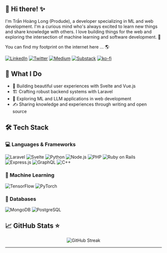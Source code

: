 ## 👋 Hi there! ✨

I'm Trần Hoàng Long (Produde), a developer specializing in ML and web development. I'm a curious mind who's always excited to learn new things and share knowledge with others. I love building things for the web and exploring the intersection of machine learning and software development. 🚀

You can find my footprint on the internet here ... 🌎

[![LinkedIn](https://img.shields.io/badge/LinkedIn-0077B5?style=for-the-badge&logo=linkedin&logoColor=white)](https://www.linkedin.com/in/produdez)
[![Twitter](https://img.shields.io/badge/Twitter-1DA1F2?style=for-the-badge&logo=twitter&logoColor=white)](https://twitter.com/produdez)
[![Medium](https://img.shields.io/badge/Medium-12100E?style=for-the-badge&logo=medium&logoColor=white)](https://medium.com/@produde)
[![Substack](https://img.shields.io/badge/Substack-FF6719?style=for-the-badge&logo=substack&logoColor=white)](https://produde.substack.com)
[![ko-fi](https://ko-fi.com/img/githubbutton_sm.svg)](https://ko-fi.com/F1F6184XUR)

## 🌱 What I Do

-   🎨 Building beautiful user experiences with Svelte and Vue.js
-   🏗️ Crafting robust backend systems with Laravel
-   🤖 Exploring ML and LLM applications in web development
-   ✍️ Sharing knowledge and experiences through writing and open source

## 🛠️ Tech Stack

### 💻 Languages & Frameworks

![Laravel](https://img.shields.io/badge/Laravel-FF2D20?style=for-the-badge&logo=laravel&logoColor=white)
![Svelte](https://img.shields.io/badge/Svelte-FF3E00?style=for-the-badge&logo=svelte&logoColor=white)
![Python](https://img.shields.io/badge/Python-3776AB?style=for-the-badge&logo=python&logoColor=white)
![Node.js](https://img.shields.io/badge/Node.js-339933?style=for-the-badge&logo=nodedotjs&logoColor=white)
![PHP](https://img.shields.io/badge/PHP-777BB4?style=for-the-badge&logo=php&logoColor=white)
![Ruby on Rails](https://img.shields.io/badge/Ruby_on_Rails-CC0000?style=for-the-badge&logo=ruby-on-rails&logoColor=white)
![Express.js](https://img.shields.io/badge/Express.js-000000?style=for-the-badge&logo=express&logoColor=white)
![GraphQL](https://img.shields.io/badge/GraphQL-E10098?style=for-the-badge&logo=graphql&logoColor=white)
![C++](https://img.shields.io/badge/C++-00599C?style=for-the-badge&logo=cplusplus&logoColor=white)

### 🧠 Machine Learning

![TensorFlow](https://img.shields.io/badge/TensorFlow-FF6F00?style=for-the-badge&logo=tensorflow&logoColor=white)
![PyTorch](https://img.shields.io/badge/PyTorch-EE4C2C?style=for-the-badge&logo=pytorch&logoColor=white)

### 💾 Databases

![MongoDB](https://img.shields.io/badge/MongoDB-47A248?style=for-the-badge&logo=mongodb&logoColor=white)
![PostgreSQL](https://img.shields.io/badge/PostgreSQL-316192?style=for-the-badge&logo=postgresql&logoColor=white)

## 📈 GitHub Stats ⭐

<div align="center">
  <img src="https://github-readme-streak-stats.herokuapp.com/?user=produdez&theme=radical" alt="GitHub Streak" />
</div>

---
